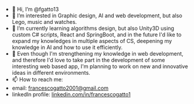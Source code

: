 - 👋 Hi, I’m @fgatto13
- 👀 I’m interested in Graphic design, AI and web development, but also Lego, music and watches.
- 🌱 I’m currently learning algorithms design, but also Unity3D using custom C# scripts, React and SpringBoot, and in the future I'd like to expand my knowledges in multiple aspects of CS, deepening my knowledge in AI and how to use it efficiently.
- 💞️ Even though I'm strengthening my knowledge in web development, and therefore I'd love to take part in the development of some interesting web based app, I'm planning to work on new and innovative ideas in different environments.
- 📫 How to reach me:
- email: francescogatto2001@gmail.com
- linkedIn profile: <a href="linkedin.com/in/francescogatto1">linkedin.com/in/francescogatto1</a>
